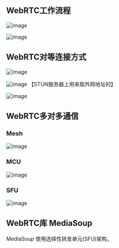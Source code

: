 ## WebRTC工作流程
![image](https://github.com/user-attachments/assets/01b1c25c-ffcf-4e28-9b7d-5fa0781a3a5f)

![image](https://github.com/user-attachments/assets/d57bf123-e3b8-4057-b2bf-37f850ed5899)


## WebRTC对等连接方式
![image](https://github.com/user-attachments/assets/e161a687-b6e5-49ae-bc3d-944046a2864e)

![image](https://github.com/user-attachments/assets/8b543e70-6254-406f-bc8d-e4371f203f40)
【STUN服务器上用来取外网地址的】

![image](https://github.com/user-attachments/assets/9feed772-0efd-42d5-ad66-b8282828c855)

## WebRTC多对多通信

### Mesh
![image](https://github.com/user-attachments/assets/7f6a0efb-2ad9-4cb6-bfa4-4ea2af8b76bc)

### MCU
![image](https://github.com/user-attachments/assets/424a96cb-41a1-4b9d-bceb-90932a00fb79)

### SFU
![image](https://github.com/user-attachments/assets/56cb8945-5a07-4823-a973-13526aa7ad37)

## WebRTC库 MediaSoup
MediaSoup 使用选择性转发单元(SFU)架构，


